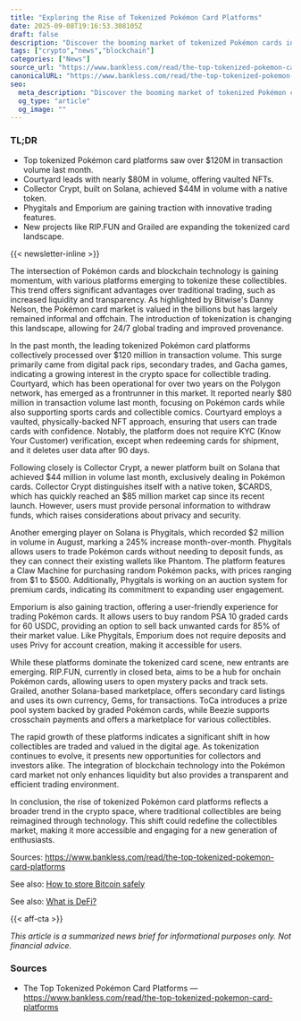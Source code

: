 ```yaml
---
title: "Exploring the Rise of Tokenized Pokémon Card Platforms"
date: 2025-09-08T19:16:53.308105Z
draft: false
description: "Discover the booming market of tokenized Pokémon cards in crypto, with platforms enabling trading and liquidity."
tags: ["crypto","news","blockchain"]
categories: ["News"]
source_url: "https://www.bankless.com/read/the-top-tokenized-pokemon-card-platforms"
canonicalURL: "https://www.bankless.com/read/the-top-tokenized-pokemon-card-platforms"
seo:
  meta_description: "Discover the booming market of tokenized Pokémon cards in crypto, with platforms enabling trading and liquidity."
  og_type: "article"
  og_image: ""
---
```


### TL;DR
- Top tokenized Pokémon card platforms saw over $120M in transaction volume last month.
- Courtyard leads with nearly $80M in volume, offering vaulted NFTs.
- Collector Crypt, built on Solana, achieved $44M in volume with a native token.
- Phygitals and Emporium are gaining traction with innovative trading features.
- New projects like RIP.FUN and Grailed are expanding the tokenized card landscape.

{{< newsletter-inline >}}

The intersection of Pokémon cards and blockchain technology is gaining momentum, with various platforms emerging to tokenize these collectibles. This trend offers significant advantages over traditional trading, such as increased liquidity and transparency. As highlighted by Bitwise's Danny Nelson, the Pokémon card market is valued in the billions but has largely remained informal and offchain. The introduction of tokenization is changing this landscape, allowing for 24/7 global trading and improved provenance.

In the past month, the leading tokenized Pokémon card platforms collectively processed over $120 million in transaction volume. This surge primarily came from digital pack rips, secondary trades, and Gacha games, indicating a growing interest in the crypto space for collectible trading. Courtyard, which has been operational for over two years on the Polygon network, has emerged as a frontrunner in this market. It reported nearly $80 million in transaction volume last month, focusing on Pokémon cards while also supporting sports cards and collectible comics. Courtyard employs a vaulted, physically-backed NFT approach, ensuring that users can trade cards with confidence. Notably, the platform does not require KYC (Know Your Customer) verification, except when redeeming cards for shipment, and it deletes user data after 90 days.

Following closely is Collector Crypt, a newer platform built on Solana that achieved $44 million in volume last month, exclusively dealing in Pokémon cards. Collector Crypt distinguishes itself with a native token, $CARDS, which has quickly reached an $85 million market cap since its recent launch. However, users must provide personal information to withdraw funds, which raises considerations about privacy and security.

Another emerging player on Solana is Phygitals, which recorded $2 million in volume in August, marking a 245% increase month-over-month. Phygitals allows users to trade Pokémon cards without needing to deposit funds, as they can connect their existing wallets like Phantom. The platform features a Claw Machine for purchasing random Pokémon packs, with prices ranging from $1 to $500. Additionally, Phygitals is working on an auction system for premium cards, indicating its commitment to expanding user engagement.

Emporium is also gaining traction, offering a user-friendly experience for trading Pokémon cards. It allows users to buy random PSA 10 graded cards for 60 USDC, providing an option to sell back unwanted cards for 85% of their market value. Like Phygitals, Emporium does not require deposits and uses Privy for account creation, making it accessible for users.

While these platforms dominate the tokenized card scene, new entrants are emerging. RIP.FUN, currently in closed beta, aims to be a hub for onchain Pokémon cards, allowing users to open mystery packs and track sets. Grailed, another Solana-based marketplace, offers secondary card listings and uses its own currency, Gems, for transactions. ToCa introduces a prize pool system backed by graded Pokémon cards, while Beezie supports crosschain payments and offers a marketplace for various collectibles.

The rapid growth of these platforms indicates a significant shift in how collectibles are traded and valued in the digital age. As tokenization continues to evolve, it presents new opportunities for collectors and investors alike. The integration of blockchain technology into the Pokémon card market not only enhances liquidity but also provides a transparent and efficient trading environment.

In conclusion, the rise of tokenized Pokémon card platforms reflects a broader trend in the crypto space, where traditional collectibles are being reimagined through technology. This shift could redefine the collectibles market, making it more accessible and engaging for a new generation of enthusiasts.

Sources: https://www.bankless.com/read/the-top-tokenized-pokemon-card-platforms

See also: [How to store Bitcoin safely](/pages/how-to-store-bitcoin-safely/)

See also: [What is DeFi?](/pages/what-is-defi/)

{{< aff-cta >}}

_This article is a summarized news brief for informational purposes only. Not financial advice._

### Sources
- The Top Tokenized Pokémon Card Platforms — https://www.bankless.com/read/the-top-tokenized-pokemon-card-platforms

